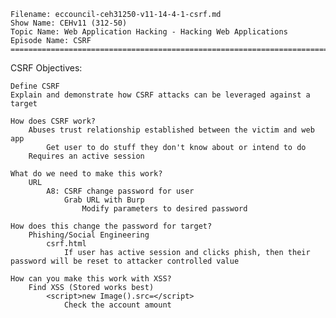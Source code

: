     Filename: eccouncil-ceh31250-v11-14-4-1-csrf.md
    Show Name: CEHv11 (312-50)
    Topic Name: Web Application Hacking - Hacking Web Applications
    Episode Name: CSRF ================================================================================

CSRF
Objectives:

    Define CSRF
    Explain and demonstrate how CSRF attacks can be leveraged against a target

    How does CSRF work?
        Abuses trust relationship established between the victim and web app
            Get user to do stuff they don't know about or intend to do
        Requires an active session

    What do we need to make this work?
        URL
            A8: CSRF change password for user
                Grab URL with Burp
                    Modify parameters to desired password

    How does this change the password for target?
        Phishing/Social Engineering
            csrf.html
                If user has active session and clicks phish, then their password will be reset to attacker controlled value

    How can you make this work with XSS?
        Find XSS (Stored works best)
            <script>new Image().src=</script>
                Check the account amount
